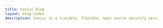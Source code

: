 ```yaml
---
title: Conjur blog
layout: blog-index
description: Conjur is a scalable, flexible, open source security service that stores secrets, provides machine identity based authorization, and more.
---
```


<div class="container">


</div>

